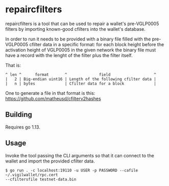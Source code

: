 repaircfilters
==============

repaircfilters is a tool that can be used to repair a wallet's pre-VGLP0005
filters by importing known-good cfilters into the wallet's database.

In order to run it needs to be provided with a binary file filled with the
pre-VGLP0005 cfilter data in a specific format: for each block height before the
activation height of VGLP0005 in the given network the binary file must have a
record with the lenght of the filter plus the filter itself.

That is:

```
^ len ^      format       ^              field                   ^
|   2 | Big-endian uint16 | Length of the following cfilter data |
|   n | bytes             | Cfilter data for a block             |
```

One to generate a file in that format is this:
https://github.com/matheusd/cfilterv2hashes

## Building

Requires go 1.13.

## Usage

Invoke the tool passing the CLI arguments so that it can connect to the wallet
and import the provided cfilter data.

```
$ go run . -c localhost:19110 -u USER -p PASSWORD --cafile ~/.vigilwallet/rpc.cert
--cfiltersfile testnet-data.bin
```





